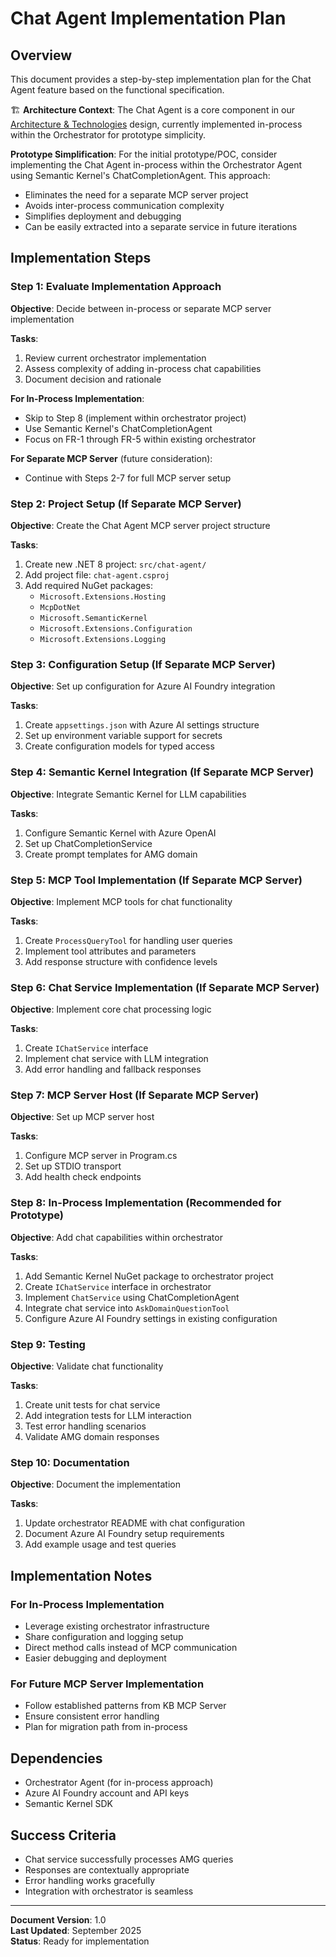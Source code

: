 # Chat Agent Implementation Plan

## Overview
This document provides a step-by-step implementation plan for the Chat Agent feature based on the functional specification.

🏗️ **Architecture Context**: The Chat Agent is a core component in our [Architecture & Technologies](../architecture-technologies.md) design, currently implemented in-process within the Orchestrator for prototype simplicity.

**Prototype Simplification**: For the initial prototype/POC, consider implementing the Chat Agent in-process within the Orchestrator Agent using Semantic Kernel's ChatCompletionAgent. This approach:
- Eliminates the need for a separate MCP server project
- Avoids inter-process communication complexity
- Simplifies deployment and debugging
- Can be easily extracted into a separate service in future iterations

## Implementation Steps

### Step 1: Evaluate Implementation Approach
**Objective**: Decide between in-process or separate MCP server implementation

**Tasks**:
1. Review current orchestrator implementation
2. Assess complexity of adding in-process chat capabilities
3. Document decision and rationale

**For In-Process Implementation**:
- Skip to Step 8 (implement within orchestrator project)
- Use Semantic Kernel's ChatCompletionAgent
- Focus on FR-1 through FR-5 within existing orchestrator

**For Separate MCP Server** (future consideration):
- Continue with Steps 2-7 for full MCP server setup

### Step 2: Project Setup (If Separate MCP Server)
**Objective**: Create the Chat Agent MCP server project structure

**Tasks**:
1. Create new .NET 8 project: `src/chat-agent/`
2. Add project file: `chat-agent.csproj`
3. Add required NuGet packages:
   - `Microsoft.Extensions.Hosting`
   - `McpDotNet`
   - `Microsoft.SemanticKernel`
   - `Microsoft.Extensions.Configuration`
   - `Microsoft.Extensions.Logging`

### Step 3: Configuration Setup (If Separate MCP Server)
**Objective**: Set up configuration for Azure AI Foundry integration

**Tasks**:
1. Create `appsettings.json` with Azure AI settings structure
2. Set up environment variable support for secrets
3. Create configuration models for typed access

### Step 4: Semantic Kernel Integration (If Separate MCP Server)
**Objective**: Integrate Semantic Kernel for LLM capabilities

**Tasks**:
1. Configure Semantic Kernel with Azure OpenAI
2. Set up ChatCompletionService
3. Create prompt templates for AMG domain

### Step 5: MCP Tool Implementation (If Separate MCP Server)
**Objective**: Implement MCP tools for chat functionality

**Tasks**:
1. Create `ProcessQueryTool` for handling user queries
2. Implement tool attributes and parameters
3. Add response structure with confidence levels

### Step 6: Chat Service Implementation (If Separate MCP Server)
**Objective**: Implement core chat processing logic

**Tasks**:
1. Create `IChatService` interface
2. Implement chat service with LLM integration
3. Add error handling and fallback responses

### Step 7: MCP Server Host (If Separate MCP Server)
**Objective**: Set up MCP server host

**Tasks**:
1. Configure MCP server in Program.cs
2. Set up STDIO transport
3. Add health check endpoints

### Step 8: In-Process Implementation (Recommended for Prototype)
**Objective**: Add chat capabilities within orchestrator

**Tasks**:
1. Add Semantic Kernel NuGet package to orchestrator project
2. Create `IChatService` interface in orchestrator
3. Implement `ChatService` using ChatCompletionAgent
4. Integrate chat service into `AskDomainQuestionTool`
5. Configure Azure AI Foundry settings in existing configuration

### Step 9: Testing
**Objective**: Validate chat functionality

**Tasks**:
1. Create unit tests for chat service
2. Add integration tests for LLM interaction
3. Test error handling scenarios
4. Validate AMG domain responses

### Step 10: Documentation
**Objective**: Document the implementation

**Tasks**:
1. Update orchestrator README with chat configuration
2. Document Azure AI Foundry setup requirements
3. Add example usage and test queries

## Implementation Notes

### For In-Process Implementation
- Leverage existing orchestrator infrastructure
- Share configuration and logging setup
- Direct method calls instead of MCP communication
- Easier debugging and deployment

### For Future MCP Server Implementation
- Follow established patterns from KB MCP Server
- Ensure consistent error handling
- Plan for migration path from in-process

## Dependencies
- Orchestrator Agent (for in-process approach)
- Azure AI Foundry account and API keys
- Semantic Kernel SDK

## Success Criteria
- Chat service successfully processes AMG queries
- Responses are contextually appropriate
- Error handling works gracefully
- Integration with orchestrator is seamless

---

**Document Version**: 1.0  
**Last Updated**: September 2025  
**Status**: Ready for implementation